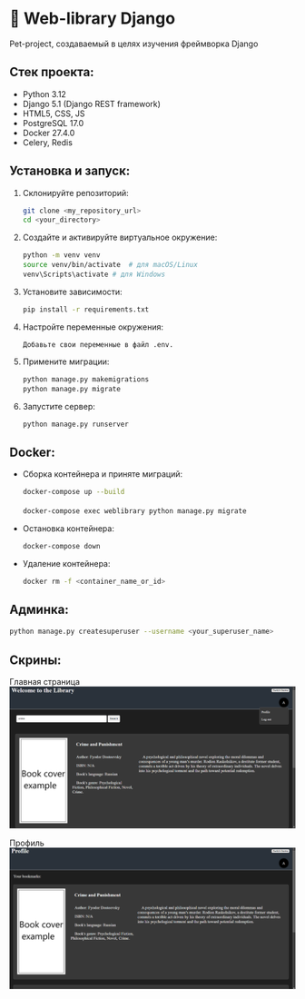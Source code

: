 # 📖 Web-library Django
Pet-project, создаваемый в целях изучения фреймворка Django

## Стек проекта: 
- Python 3.12
- Django 5.1 (Django REST framework)
- HTML5, CSS, JS 
- PostgreSQL 17.0
- Docker 27.4.0
- Celery, Redis

## Установка и запуск:

1.  Склонируйте репозиторий:
    ```bash
    git clone <my_repository_url>
    cd <your_directory>
    ```

2.  Создайте и активируйте виртуальное окружение:
    ```bash
    python -m venv venv
    source venv/bin/activate  # для macOS/Linux
    venv\Scripts\activate # для Windows
    ```

3.  Установите зависимости:
    ```bash
    pip install -r requirements.txt
    ```

4.  Настройте переменные окружения:
    ```
    Добавьте свои переменные в файл .env.
    ```    

5.  Примените миграции:
    ```bash
    python manage.py makemigrations
    python manage.py migrate
    ```

6.  Запустите сервер:
    ```bash
    python manage.py runserver
    ``` 
    
## Docker:
- Сборка контейнера и приняте миграций:
    ```bash
    docker-compose up --build

    docker-compose exec weblibrary python manage.py migrate
    ```
- Остановка контейнера:
    ```bash
    docker-compose down
    ```
- Удаление контейнера:
    ```bash
    docker rm -f <container_name_or_id>
    ```

## Админка:
```bash
python manage.py createsuperuser --username <your_superuser_name>
```
## Скрины:
Главная страница
![Главаная страница](https://github.com/Gewfreee/Django-pet-project/blob/main/images/Снимок%20экрана%202025-01-16%20024021.png)

Профиль
![Профиль](https://github.com/Gewfreee/Django-pet-project/blob/main/images/Снимок%20экрана%202025-01-21%20005435.png)
